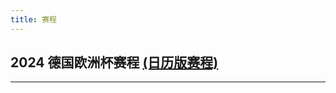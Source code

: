 ```yaml
---
title: 赛程
---
```


<h2>
2024 德国欧洲杯赛程
<a class="text-sm underline ml-2 text-slate-500" href="/project/euro-cup-2024/calendar">(日历版赛程)</a>
</h2>


---

<ToggleContent title="小组赛第一轮" expand>
  <BattleCard
    :states="['de', 'gb-sct']" 
    :goals="['', '']" 
    :scores="[0, 0]" 
    g="A1" 
    time="2024-06-15 03:00:00" 
  />
  <BattleCard
    :states="['hu', 'ch']" 
    :goals="['', '']" 
    :scores="[0, 0]" 
    g="A1" 
    time="2024-06-15 21:00:00" 
  />
  <BattleCard
    :states="['es', 'hr']" 
    :goals="['', '']" 
    :scores="[0, 0]" 
    g="B1" 
    time="2024-06-16 00:00:00" 
  />
  <BattleCard
    :states="['it', 'al']" 
    :goals="['', '']" 
    :scores="[0, 0]" 
    g="B1" 
    time="2024-06-16 03:00:00" 
  />
  <BattleCard
    :states="['pl', 'nl']" 
    :goals="['', '']" 
    :scores="[0, 0]" 
    g="D1" 
    time="2024-06-16 21:00:00" 
  />
  <BattleCard
    :states="['si', 'dk']" 
    :goals="['', '']" 
    :scores="[0, 0]" 
    g="C1" 
    time="2024-06-17 00:00:00" 
  />
  <BattleCard
    :states="['rs', 'gb-eng']" 
    :goals="['', '']" 
    :scores="[0, 0]" 
    g="C1" 
    time="2024-06-17 03:00:00" 
  />
  <BattleCard
    :states="['ro', 'ua']" 
    :goals="['', '']" 
    :scores="[0, 0]" 
    g="E1" 
    time="2024-06-17 21:00:00" 
  />
  <BattleCard
    :states="['be', 'sk']" 
    :goals="['', '']" 
    :scores="[0, 0]" 
    g="E1" 
    time="2024-06-18 00:00:00" 
  />
  <BattleCard
    :states="['at', 'fr']" 
    :goals="['', '']" 
    :scores="[0, 0]" 
    g="D1" 
    time="2024-06-18 03:00:00" 
  />
  <BattleCard
    :states="['tr', 'ge']" 
    :goals="['', '']" 
    :scores="[0, 0]" 
    g="F1" 
    time="2024-06-19 00:00:00" 
  />
  <BattleCard
    :states="['pt', 'cz']" 
    :goals="['', '']" 
    :scores="[0, 0]" 
    g="F1" 
    time="2024-06-19 03:00:00" 
  />


</ToggleContent>

<ToggleContent title="小组赛第二轮">

  <BattleCard
    :states="['hr', 'al']" 
    :goals="['', '']" 
    :scores="[0, 0]" 
    g="B2" 
    time="2024-06-19 21:00:00" 
  />
  <BattleCard
    :states="['de', 'hu']" 
    :goals="['', '']" 
    :scores="[0, 0]" 
    g="A2" 
    time="2024-06-20 00:00:00" 
  />
  <BattleCard
    :states="['gb-sct', 'ch']" 
    :goals="['', '']" 
    :scores="[0, 0]" 
    g="A2" 
    time="2024-06-20 03:00:00" 
  />

  <BattleCard
    :states="['si', 'rs']" 
    :goals="['', '']" 
    :scores="[0, 0]" 
    g="C2" 
    time="2024-06-20 21:00:00" 
  />
  <BattleCard
    :states="['dk', 'gb-eng']" 
    :goals="['', '']" 
    :scores="[0, 0]" 
    g="C2" 
    time="2024-06-21 00:00:00" 
  />
  <BattleCard
    :states="['es', 'it']" 
    :goals="['', '']" 
    :scores="[0, 0]" 
    g="B2" 
    time="2024-06-21 03:00:00" 
  />

  <BattleCard
    :states="['sk', 'ua']" 
    :goals="['', '']" 
    :scores="[0, 0]" 
    g="E2" 
    time="2024-06-21 21:00:00" 
  />
  <BattleCard
    :states="['pl', 'at']" 
    :goals="['', '']" 
    :scores="[0, 0]" 
    g="D2" 
    time="2024-06-22 00:00:00" 
  />
  <BattleCard
    :states="['nl', 'fr']" 
    :goals="['', '']" 
    :scores="[0, 0]" 
    g="D2" 
    time="2024-06-22 03:00:00" 
  />

  <BattleCard
    :states="['ge', 'cz']" 
    :goals="['', '']" 
    :scores="[0, 0]" 
    g="F2" 
    time="2024-06-22 21:00:00" 
  />
  <BattleCard
    :states="['tr', 'pt']" 
    :goals="['', '']" 
    :scores="[0, 0]" 
    g="F2" 
    time="2024-06-23 00:00:00" 
  />
  <BattleCard
    :states="['be', 'ro']" 
    :goals="['', '']" 
    :scores="[0, 0]" 
    g="E2" 
    time="2024-06-23 03:00:00" 
  />
</ToggleContent>


<ToggleContent title="小组赛第三轮">
  <BattleCard
    :states="['ch', 'de']" 
    :goals="['', '']" 
    :scores="[0, 0]" 
    g="A3" 
    time="2024-06-24 03:00:00" 
  />
  <BattleCard
    :states="['gb-sct', 'hu']" 
    :goals="['', '']" 
    :scores="[0, 0]" 
    g="A3" 
    time="2024-06-24 03:00:00" 
  />
  <BattleCard
    :states="['al', 'es']" 
    :goals="['', '']" 
    :scores="[0, 0]" 
    g="B3" 
    time="2024-06-25 03:00:00" 
  />
  <BattleCard
    :states="['hr', 'it']" 
    :goals="['', '']" 
    :scores="[0, 0]" 
    g="B3" 
    time="2024-06-25 03:00:00" 
  />

  <BattleCard
    :states="['fr', 'pl']" 
    :goals="['', '']" 
    :scores="[0, 0]" 
    g="D3" 
    time="2024-06-26 00:00:00" 
  />
  <BattleCard
    :states="['nl', 'at']" 
    :goals="['', '']" 
    :scores="[0, 0]" 
    g="D3" 
    time="2024-06-26 00:00:00" 
  />

  <BattleCard
    :states="['dk', 'rs']" 
    :goals="['', '']" 
    :scores="[0, 0]" 
    g="C3" 
    time="2024-06-26 03:00:00" 
  />
  <BattleCard
    :states="['gb-eng', 'si']" 
    :goals="['', '']" 
    :scores="[0, 0]" 
    g="C3" 
    time="2024-06-26 03:00:00" 
  />

  <BattleCard
    :states="['sk', 'ro']" 
    :goals="['', '']" 
    :scores="[0, 0]" 
    g="E3" 
    time="2024-06-27 00:00:00" 
  />
  <BattleCard
    :states="['ua', 'be']" 
    :goals="['', '']" 
    :scores="[0, 0]" 
    g="E3" 
    time="2024-06-27 00:00:00" 
  />

  <BattleCard
    :states="['ge', 'pt']" 
    :goals="['', '']" 
    :scores="[0, 0]" 
    g="F3" 
    time="2024-06-27 03:00:00" 
  />
  <BattleCard
    :states="['cz', 'tr']" 
    :goals="['', '']" 
    :scores="[0, 0]" 
    g="F3" 
    time="2024-06-27 03:00:00" 
  />

</ToggleContent>



<ToggleContent title="16强赛">
  <BattleCard
    :states="['', '']" 
    :goals="['', '']" 
    :scores="[0, 0]" 
    g="1/8" 
    time="2024-06-30 00:00:00" 
  />
  <BattleCard
    :states="['', '']" 
    :goals="['', '']" 
    :scores="[0, 0]" 
    g="1/8" 
    time="2024-06-30 03:00:00" 
  />
  <BattleCard
    :states="['', '']" 
    :goals="['', '']" 
    :scores="[0, 0]" 
    g="1/8" 
    time="2024-07-01 00:00:00" 
  />
  <BattleCard
    :states="['', '']" 
    :goals="['', '']" 
    :scores="[0, 0]" 
    g="1/8" 
    time="2024-07-01 03:00:00" 
  />
  <BattleCard
    :states="['', '']" 
    :goals="['', '']" 
    :scores="[0, 0]" 
    g="1/8" 
    time="2024-07-02 00:00:00" 
  />
  <BattleCard
    :states="['', '']" 
    :goals="['', '']" 
    :scores="[0, 0]" 
    g="1/8" 
    time="2024-07-02 03:00:00" 
  />
  <BattleCard
    :states="['', '']" 
    :goals="['', '']" 
    :scores="[0, 0]" 
    g="1/8" 
    time="2024-07-03 00:00:00" 
  />
  <BattleCard
    :states="['', '']" 
    :goals="['', '']" 
    :scores="[0, 0]" 
    g="1/8" 
    time="2024-07-03 03:00:00" 
  />
</ToggleContent>

<ToggleContent title="8强赛">
  <BattleCard
    :states="['', '']" 
    :goals="['', '']" 
    :scores="[0, 0]" 
    g="1/4" 
    time="2024-07-06 00:00:00" 
  />
  <BattleCard
    :states="['', '']" 
    :goals="['', '']" 
    :scores="[0, 0]" 
    g="1/4" 
    time="2024-07-06 03:00:00" 
  />
  <BattleCard
    :states="['', '']" 
    :goals="['', '']" 
    :scores="[0, 0]" 
    g="1/4" 
    time="2024-07-07 00:00:00" 
  />
  <BattleCard
    :states="['', '']" 
    :goals="['', '']" 
    :scores="[0, 0]" 
    g="1/4" 
    time="2024-07-07 03:00:00" 
  />
</ToggleContent>

<ToggleContent title="半决赛">
  <BattleCard
    :states="['', '']" 
    :goals="['', '']" 
    :scores="[0, 0]" 
    g="1/4" 
    time="2024-07-10 03:00:00" 
  />
  <BattleCard
    :states="['', '']" 
    :goals="['', '']" 
    :scores="[0, 0]" 
    g="1/4" 
    time="2024-07-11 03:00:00" 
  />
</ToggleContent>

<ToggleContent title="决赛">
  <BattleCard
    :states="['', '']" 
    :goals="['', '']" 
    :scores="[0, 0]" 
    g="1/4" 
    time="2024-07-15 03:00:00" 
  />

</ToggleContent>